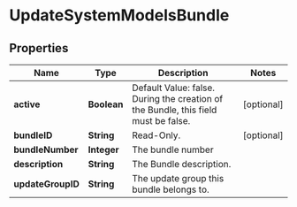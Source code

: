 

# UpdateSystemModelsBundle


## Properties

| Name | Type | Description | Notes |
|------------ | ------------- | ------------- | -------------|
|**active** | **Boolean** | Default Value: false. During the creation of the Bundle, this field must be false. |  [optional] |
|**bundleID** | **String** | Read-Only. |  [optional] |
|**bundleNumber** | **Integer** | The bundle number |  |
|**description** | **String** | The Bundle description. |  |
|**updateGroupID** | **String** | The update group this bundle belongs to. |  |



